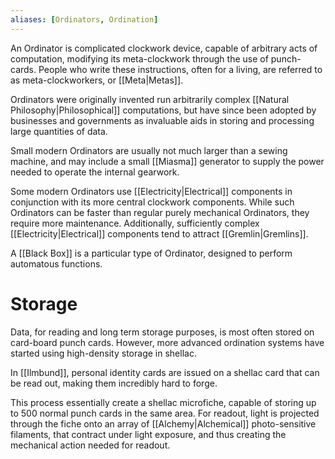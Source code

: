 ```yaml
---
aliases: [Ordinators, Ordination]
---
```

An Ordinator is complicated clockwork device, capable of arbitrary acts of computation, modifying its meta-clockwork through the use of punch-cards. People who write these instructions, often for a living, are referred to as meta-clockworkers, or [[Meta|Metas]].

Ordinators were originally invented run arbitrarily complex [[Natural Philosophy|Philosophical]] computations, but have since been adopted by businesses and governments as invaluable aids in storing and processing large quantities of data.

Small modern Ordinators are usually not much larger than a sewing machine, and may include a small [[Miasma]] generator to supply the power needed to operate the internal gearwork. 

Some modern Ordinators use [[Electricity|Electrical]] components in conjunction with its more central clockwork components. While such Ordinators can be faster than regular purely mechanical Ordinators, they require more maintenance. Additionally, sufficiently complex [[Electricity|Electrical]] components tend to attract [[Gremlin|Gremlins]].

A [[Black Box]] is a particular type of Ordinator, designed to perform automatous functions.

# Storage
Data, for reading and long term storage purposes, is most often stored on card-board punch cards. However, more advanced ordination systems have started using high-density storage in shellac.

In [[Ilmbund]], personal identity cards are issued on a shellac card that can be read out, making them incredibly hard to forge.

This process essentially create a shellac microfiche, capable of storing up to 500 normal punch cards in the same area. For readout, light is projected through the fiche onto an array of [[Alchemy|Alchemical]] photo-sensitive filaments, that contract under light exposure, and thus creating the mechanical action needed for readout.